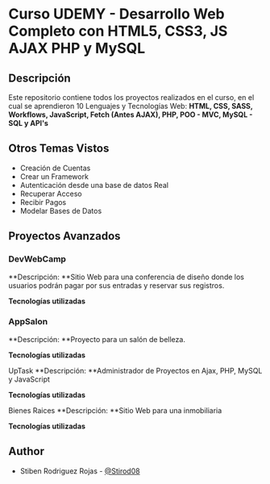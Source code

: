 # Curso UDEMY - Desarrollo Web Completo con HTML5, CSS3, JS AJAX PHP y MySQL

## Descripción
Este repositorio contiene todos los proyectos realizados en el curso, en el cual se aprendieron  10 Lenguajes y Tecnologías Web: **HTML, CSS, SASS, Workflows, JavaScript, Fetch (Antes AJAX), PHP, POO - MVC, MySQL - SQL y API's**

## Otros Temas Vistos

- Creación de Cuentas
- Crear un Framework
- Autenticación desde una base de datos Real
- Recuperar Acceso
- Recibir Pagos
- Modelar Bases de Datos

## Proyectos Avanzados

### DevWebCamp
**Descripción: **Sitio Web para una conferencia de diseño donde los usuarios podrán pagar por sus entradas y reservar sus registros.

**Tecnologías utilizadas**

### AppSalon
**Descripción: **Proyecto para un salón de belleza.

**Tecnologías utilizadas**

UpTask 
**Descripción: **Administrador de Proyectos en Ajax, PHP, MySQL y JavaScript

**Tecnologías utilizadas**

Bienes Raices
**Descripción: **Sitio Web para una inmobiliaria

**Tecnologías utilizadas**

## Author

- Stiben Rodriguez Rojas - [@Stirod08](https://github.com/Stirod08)

